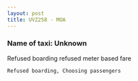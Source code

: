 ```yaml
---
layout: post
title: UVZ258 - MOA
---
```


### Name of taxi: Unknown

Refused boarding refused meter based fare 

```Refused boarding, Choosing passengers```
